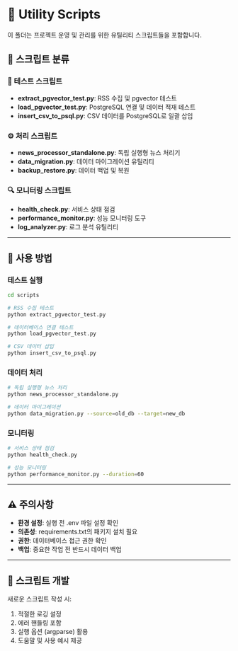 # 🔧 Utility Scripts

이 폴더는 프로젝트 운영 및 관리를 위한 유틸리티 스크립트들을 포함합니다.

## 📁 스크립트 분류

### 🧪 테스트 스크립트
- **extract_pgvector_test.py**: RSS 수집 및 pgvector 테스트
- **load_pgvector_test.py**: PostgreSQL 연결 및 데이터 적재 테스트
- **insert_csv_to_psql.py**: CSV 데이터를 PostgreSQL로 일괄 삽입

### ⚙️ 처리 스크립트
- **news_processor_standalone.py**: 독립 실행형 뉴스 처리기
- **data_migration.py**: 데이터 마이그레이션 유틸리티
- **backup_restore.py**: 데이터 백업 및 복원

### 🔍 모니터링 스크립트
- **health_check.py**: 서비스 상태 점검
- **performance_monitor.py**: 성능 모니터링 도구
- **log_analyzer.py**: 로그 분석 유틸리티

---

## 🚀 사용 방법

### 테스트 실행
```bash
cd scripts

# RSS 수집 테스트
python extract_pgvector_test.py

# 데이터베이스 연결 테스트
python load_pgvector_test.py

# CSV 데이터 삽입
python insert_csv_to_psql.py
```

### 데이터 처리
```bash
# 독립 실행형 뉴스 처리
python news_processor_standalone.py

# 데이터 마이그레이션
python data_migration.py --source=old_db --target=new_db
```

### 모니터링
```bash
# 서비스 상태 점검
python health_check.py

# 성능 모니터링
python performance_monitor.py --duration=60
```

---

## ⚠️ 주의사항

- **환경 설정**: 실행 전 .env 파일 설정 확인
- **의존성**: requirements.txt의 패키지 설치 필요
- **권한**: 데이터베이스 접근 권한 확인
- **백업**: 중요한 작업 전 반드시 데이터 백업

---

## 🔧 스크립트 개발

새로운 스크립트 작성 시:
1. 적절한 로깅 설정
2. 에러 핸들링 포함
3. 실행 옵션 (argparse) 활용
4. 도움말 및 사용 예시 제공